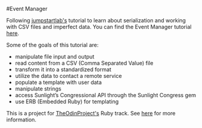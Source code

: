 #Event Manager

Following [jumpstartlab's](http://jumpstartlab.com/) tutorial to learn about serialization and working with CSV files and imperfect data. You can find the Event Manager tutorial [here](http://tutorials.jumpstartlab.com/projects/eventmanager.html).

Some of the goals of this tutorial are:

* manipulate file input and output
* read content from a CSV (Comma Separated Value) file
* transform it into a standardized format
* utilize the data to contact a remote service
* populate a template with user data
* manipulate strings
* access Sunlight’s Congressional API through the Sunlight Congress gem
* use ERB (Embedded Ruby) for templating

This is a project for [TheOdinProject's](http://www.theodinproject.com) Ruby track. See [here](http://www.theodinproject.com/courses/ruby-programming/lessons/file-i-o-and-serialization?ref=lc-pb) for more information.